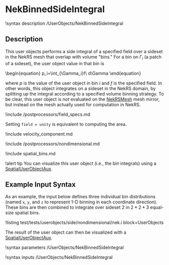 # NekBinnedSideIntegral

!syntax description /UserObjects/NekBinnedSideIntegral

## Description

This user objects performs a side integral of a specified field
over a sideset in the NekRS mesh that overlap with volume "bins."
For a bin on $\Gamma_i$ (a patch of a sideset),
the user object value in that bin is

\begin{equation}
p_i=\int_{\Gamma_i}f\ d\Gamma
\end{equation}

where $p$ is the value of the user object in bin $i$ and
$f$ is the specified field. In other words, this object integrates
on a sideset in the NekRS domain, by splitting up the integral according
to a specified volume binning strategy.
To be clear, this user object is *not* evaluated on the
[NekRSMesh](NekRSMesh.md) mesh mirror, but instead on the mesh actually
used for computation in NekRS.

!include /postprocessors/field_specs.md

Setting `field = unity` is equivalent to computing the area.

!include velocity_component.md

!include /postprocessors/nondimensional.md

!include spatial_bins.md

!alert tip
You can visualize this user object (i.e., the bin
integrals) using a [SpatialUserObjectAux](SpatialUserObjectAux.md).

## Example Input Syntax

As an example, the input below defines three individual bin distributions
(named `x`, `y`, and `z` to represent 1-D binning in each
coordinate direction). These bins are then combined to integrate
over sideset 2 in $2*2*3$ equal-size spatial bins.

!listing test/tests/userobjects/side/nondimensional/nek.i
  block=UserObjects

The result of the user object can then be visualized with a
[SpatialUserObjectAux](SpatialUserObjectAux.md).

!syntax parameters /UserObjects/NekBinnedSideIntegral

!syntax inputs /UserObjects/NekBinnedSideIntegral
